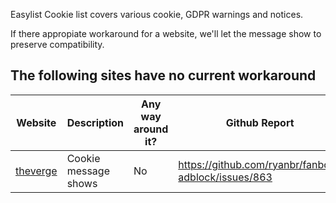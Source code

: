 Easylist Cookie list covers various cookie, GDPR warnings and notices. 

If there appropiate workaround for a website, we'll let the message show to preserve compatibility. 

## The following sites have no current workaround

| Website | Description | Any way around it? | Github Report |
| --- | --- | --- | --- |
[theverge](https://www.theverge.com/) | Cookie message shows | No | https://github.com/ryanbr/fanboy-adblock/issues/863 |

